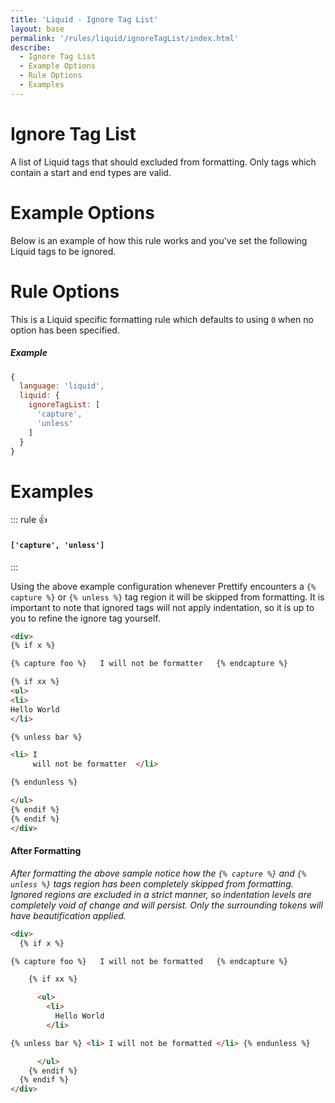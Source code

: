 ```yaml
---
title: 'Liquid - Ignore Tag List'
layout: base
permalink: '/rules/liquid/ignoreTagList/index.html'
describe:
  - Ignore Tag List
  - Example Options
  - Rule Options
  - Examples
---
```


# Ignore Tag List

A list of Liquid tags that should excluded from formatting. Only tags which contain a start and end types are valid.

# Example Options

Below is an example of how this rule works and you've set the following Liquid tags to be ignored.

# Rule Options

This is a Liquid specific formatting rule which defaults to using `0` when no option has been specified.

##### Example

```js
{
  language: 'liquid',
  liquid: {
    ignoreTagList: [
      'capture',
      'unless'
    ]
  }
}
```

<!--

🙌 - Recommended Choice
👍 - Good Choice
👎 - Not Recommended
🤡 - Clown Choice
😳 - Bad Choice

-->

# Examples

::: rule 👍

#### `['capture', 'unless']`

:::

Using the above example configuration whenever Prettify encounters a `{% capture %}` or `{% unless %}` tag region it will be skipped from formatting. It is important to note that ignored tags will not apply indentation, so it is up to you to refine the ignore tag yourself.

<!-- prettier-ignore -->
```html
<div>
{% if x %}

{% capture foo %}   I will not be formatter   {% endcapture %}

{% if xx %}
<ul>
<li>
Hello World
</li>

{% unless bar %}

<li> I
     will not be formatter  </li>

{% endunless %}

</ul>
{% endif %}
{% endif %}
</div>
```

#### After Formatting

_After formatting the above sample notice how the `{% capture %}` and `{% unless %}` tags region has been completely skipped from formatting. Ignored regions are excluded in a strict manner, so indentation levels are completely void of change and will persist. Only the surrounding tokens will have beautification applied._

<!-- prettier-ignore -->
```html
<div>
  {% if x %}

{% capture foo %}   I will not be formatted   {% endcapture %}

    {% if xx %}

      <ul>
        <li>
          Hello World
        </li>

{% unless bar %} <li> I will not be formatted </li> {% endunless %}

      </ul>
    {% endif %}
  {% endif %}
</div>
```
